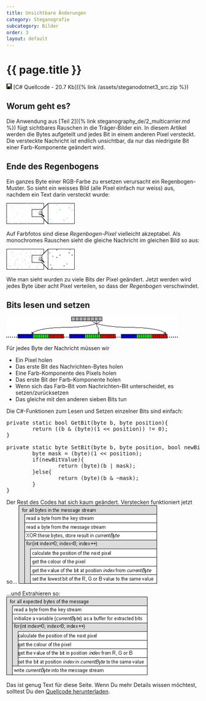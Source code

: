 ```yaml
---
title: Unsichtbare Änderungen
category: Steganografie
subcategory: Bilder
order: 3
layout: default
---
```


# {{ page.title }}

<img src="/images/save.gif" width="14" height="14" alt="" border="0"> [C# Quellcode - 20.7 Kb]({% link /assets/steganodotnet3_src.zip %})

## Worum geht es?

Die Anwendung aus [Teil 2]({% link steganography_de/2_multicarrier.md %})
f&uuml;gt sichtbares Rauschen in die Tr&auml;ger-Bilder ein. In diesem Artikel
werden die Bytes aufgeteilt und jedes Bit in einem anderen Pixel versteckt.
Die versteckte Nachricht ist endlich unsichtbar, da nur das niedrigste Bit einer Farb-Komponente
ge&auml;ndert wird.

## Ende des Regenbogens

Ein ganzes Byte einer RGB-Farbe zu ersetzen verursacht ein Regenbogen-Muster.
So sieht ein weisses Bild (alle Pixel einfach nur weiss) aus, nachdem ein Text darin versteckt wurde:

<img src="/images/steganodotnet31.png" width="178" height="54" alt="typisches farbiges Rauschen" border="0">

Auf Farbfotos sind diese <i>Regenbogen-Pixel</i> vielleicht akzeptabel.
Als monochromes Rauschen sieht die gleiche Nachricht im gleichen Bild so aus:

<img src="/images/steganodotnet32.png" width="178" height="54" alt="typisches graues Rauschen" border="0">

Wie man sieht wurden zu viele Bits der Pixel ge&auml;ndert.
Jetzt werden wird jedes Byte &uuml;ber acht Pixel verteilen, so dass der <i>Regenbogen</i> verschwindet.

## Bits lesen und setzen

<img src="/images/steganodotnet33.png" width="447" height="56" alt="Ein Byte &uuml;ber acht Pixel verteilen" border="0">

F&uuml;r jedes Byte der Nachricht m&uuml;ssen wir

* Ein Pixel holen
* Das erste Bit des Nachrichten-Bytes holen
* Eine Farb-Komponente des Pixels holen
* Das erste Bit der Farb-Komponente holen
* Wenn sich das Farb-Bit vom Nachrichten-Bit unterscheidet, es setzen/zur&uuml;cksetzen
* Das gleiche mit den anderen sieben Bits tun

Die C#-Funktionen zum Lesen und Setzen einzelner Bits sind einfach:

<pre>
private static bool GetBit(byte b, byte position){
        return ((b & (byte)(1 &lt;&lt; position)) != 0);
}

private static byte SetBit(byte b, byte position, bool newBitValue){
        byte mask = (byte)(1 &lt;&lt; position);
        if(newBitValue){
                return (byte)(b | mask);
        }else{
                return (byte)(b &amp; ~mask);
        }
}
</pre>

Der Rest des Codes hat sich kaum ge&auml;ndert. Verstecken funktioniert jetzt so...
<img src="/images/steganodotnet34.gif" width="361" height="204" alt="Nachricht verstecken" border="0">

...und Extrahieren so:
<img src="/images/steganodotnet35.gif" width="368" height="204" alt="Nachricht auslesen" border="0">

Das ist genug Text f&uuml;r diese Seite.
Wenn Du mehr Details wissen m&ouml;chtest, solltest Du den <a href="/assets/steganodotnet3_src.zip">Quellcode herunterladen</a>.

